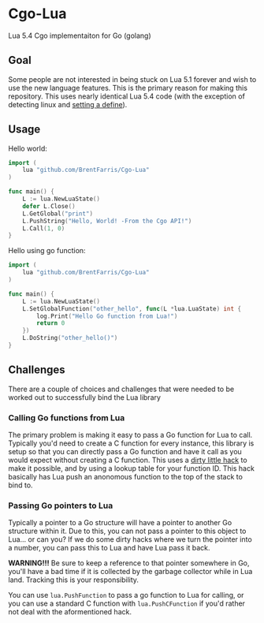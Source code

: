 # Cgo-Lua
Lua 5.4 Cgo implementaiton for Go (golang)

## Goal
Some people are not interested in being stuck on Lua 5.1 forever and wish to use the new language features. This is the primary reason for making this repository. This uses nearly identical Lua 5.4 code (with the exception of detecting linux and [setting a define](https://github.com/BrentFarris/Cgo-Lua/blob/master/luaconf.h#L8)).

## Usage
Hello world:
```go
import (
	lua "github.com/BrentFarris/Cgo-Lua"
)

func main() {
	L := lua.NewLuaState()
	defer L.Close()
	L.GetGlobal("print")
	L.PushString("Hello, World! -From the Cgo API!")
	L.Call(1, 0)
}
```

Hello using go function:
```go
import (
	lua "github.com/BrentFarris/Cgo-Lua"
)

func main() {
	L := lua.NewLuaState()
	L.SetGlobalFunction("other_hello", func(L *lua.LuaState) int {
		log.Print("Hello Go function from Lua!")
		return 0
	})
	L.DoString("other_hello()")
}
```

## Challenges
There are a couple of choices and challenges that were needed to be worked out to successfully bind the Lua library

### Calling Go functions from Lua
The primary problem is making it easy to pass a Go function for Lua to call. Typically you'd need to create a C function for every instance, this library is setup so that you can directly pass a Go function and have it call as you would expect without creating a C function. This uses a [dirty little hack](https://github.com/BrentFarris/Cgo-Lua/blob/master/wrapper.go#L418C6-L418C6) to make it possible, and by using a lookup table for your function ID. This hack basically has Lua push an anonomous function to the top of the stack to bind to.

### Passing Go pointers to Lua
Typically a pointer to a Go structure will have a pointer to another Go structure within it. Due to this, you can not pass a pointer to this object to Lua... or can you? If we do some dirty hacks where we turn the pointer into a number, you can pass this to Lua and have Lua pass it back.

**WARNING!!!** Be sure to keep a reference to that pointer somewhere in Go, you'll have a bad time if it is collected by the garbage collector while in Lua land. Tracking this is your responsibility.

You can use `lua.PushFunction` to pass a go function to Lua for calling, or you can use a standard C function with `lua.PushCFunction` if you'd rather not deal with the aformentioned hack.
